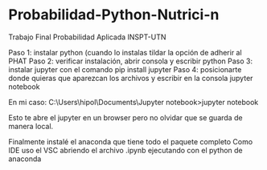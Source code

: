 # Probabilidad-Python-Nutrici-n
Trabajo Final Probabilidad Aplicada INSPT-UTN

Paso 1: instalar python (cuando lo instalas tildar la opción de adherir al PHAT
Paso 2: verificar instalación, abrir consola y escribir python
Paso 3: instalar jupyter con el comando pip install jupyter
Paso 4: posicionarte donde quieras que aparezcan los archivos y escribir en la consola jupyter notebook

En mi caso:
C:\Users\hipol\Documents\Jupyter notebook>jupyter notebook

Esto te abre el jupyter en un browser pero no olvidar que se guarda de manera local.

Finalmente instalé el anaconda que tiene todo el paquete completo
Como IDE uso el VSC abriendo el archivo .ipynb ejecutando con el python de anaconda
